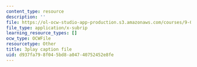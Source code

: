 ```yaml
---
content_type: resource
description: ''
file: https://ol-ocw-studio-app-production.s3.amazonaws.com/courses/9-00-introduction-to-psychology-fall-2004/d937fa798f045bd8a04740752452e8fe_10494.vtt
file_type: application/x-subrip
learning_resource_types: []
ocw_type: OCWFile
resourcetype: Other
title: 3play caption file
uid: d937fa79-8f04-5bd8-a047-40752452e8fe
---
```

